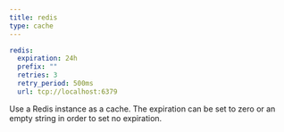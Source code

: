 ```yaml
---
title: redis
type: cache
---
```


```yaml
redis:
  expiration: 24h
  prefix: ""
  retries: 3
  retry_period: 500ms
  url: tcp://localhost:6379
```

Use a Redis instance as a cache. The expiration can be set to zero or an empty
string in order to set no expiration.

